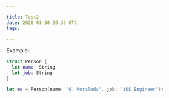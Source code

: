 ```yaml
---

title: Test2
date: 2020-01-30 20:35 UTC
tags: 

---
```


Example:

```swift
struct Person {
  let name: String
  let job: String
}

let me = Person(name: "G. Moraleda", job: "iOS Engineer"))
```
